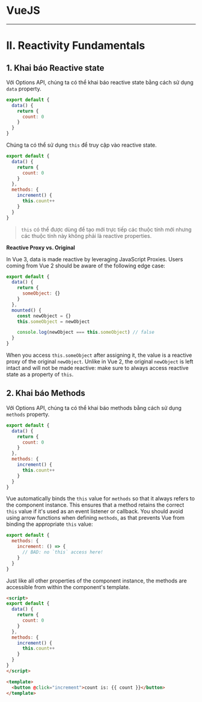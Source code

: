 # VueJS
---

# II. Reactivity Fundamentals

## 1. Khai báo Reactive state

Với Options API, chúng ta có thể khai báo reactive state bằng cách sử dụng `data` property.

```js
export default {
  data() {
    return {
      count: 0
    }
  }
}
```

Chúng ta có thể sử dụng `this` để truy cập vào reactive state.

```js
export default {
  data() {
    return {
      count: 0
    }
  },
  methods: {
    increment() {
      this.count++
    }
  }
}
```

> `this` có thể được dùng để tạo mới trực tiếp các thuộc tính mới nhưng các thuộc tính này không phải là reactive properties.

**Reactive Proxy vs. Original​**

In Vue 3, data is made reactive by leveraging JavaScript Proxies. Users coming from Vue 2 should be aware of the following edge case:

```js
export default {
  data() {
    return {
      someObject: {}
    }
  },
  mounted() {
    const newObject = {}
    this.someObject = newObject

    console.log(newObject === this.someObject) // false
  }
}
```

When you access `this.someObject` after assigning it, the value is a reactive proxy of the original `newObject`. Unlike in Vue 2, the original `newObject` is left intact and will not be made reactive: make sure to always access reactive state as a property of `this`.

## 2. Khai báo Methods

Với Options API, chúng ta có thể khai báo methods bằng cách sử dụng `methods` property.

```js
export default {
  data() {
    return {
      count: 0
    }
  },
  methods: {
    increment() {
      this.count++
    }
  }
}
```

Vue automatically binds the `this` value for `methods` so that it always refers to the component instance. This ensures that a method retains the correct `this` value if it's used as an event listener or callback. You should avoid using arrow functions when defining `methods`, as that prevents Vue from binding the appropriate `this` value:

```js
export default {
  methods: {
    increment: () => {
      // BAD: no `this` access here!
    }
  }
}
```

Just like all other properties of the component instance, the methods are accessible from within the component's template. 

```html
<script>
export default {
  data() {
    return {
      count: 0
    }
  },
  methods: {
    increment() {
      this.count++
    }
  }
}
</script>

<template>
  <button @click="increment">count is: {{ count }}</button>
</template>
```

